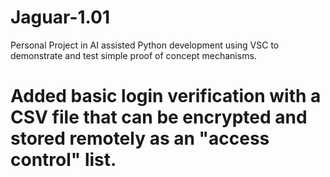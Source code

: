 # Jaguar-1.01
Personal Project in AI assisted Python development using VSC to demonstrate and test simple proof of concept mechanisms.

# Added basic login verification with a CSV file that can be encrypted and stored remotely as an "access control" list.
